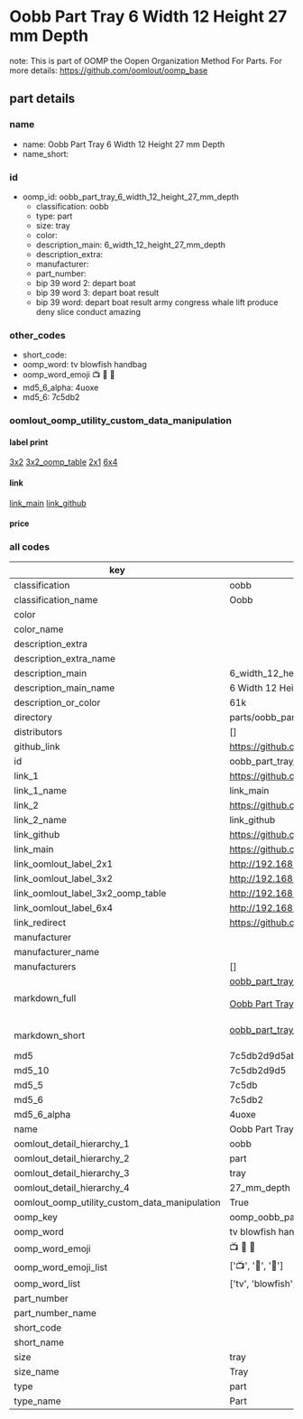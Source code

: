 # Oobb Part Tray 6 Width 12 Height 27 mm Depth  

note: This is part of OOMP the Oopen Organization Method For Parts. For more details: https://github.com/oomlout/oomp_base

##  part details
  







### name
* name: Oobb Part Tray 6 Width 12 Height 27 mm Depth
* name_short: 
### id
* oomp_id: oobb_part_tray_6_width_12_height_27_mm_depth
  * classification: oobb
  * type: part
  * size: tray
  * color: 
  * description_main: 6_width_12_height_27_mm_depth
  * description_extra: 
  * manufacturer: 
  * part_number: 
  * bip 39 word 2: depart boat
  * bip 39 word 3: depart boat result
  * bip 39 word: depart boat result army congress whale lift produce deny slice conduct amazing

### other_codes
* short_code: 
* oomp_word: tv blowfish handbag
* oomp_word_emoji :tv: :blowfish: :handbag:
* md5_6_alpha: 4uoxe
* md5_6: 7c5db2






### oomlout_oomp_utility_custom_data_manipulation
#### label print
[3x2](http://192.168.1.245:1112/?label=oomp%204uoxe)
[3x2_oomp_table](http://192.168.1.108:1112/?label=oomp%204uoxe)
[2x1](http://192.168.1.242:1112/?label=oomp%204uoxe)
[6x4](http://192.168.1.55:1112/?label=oomp%204uoxe)    

#### link

[link_main](https://github.com/oomlout/oomlout_oomp_version_1_messy/tree/main/parts/oobb_part_tray_6_width_12_height_27_mm_depth) [link_github](https://github.com/oomlout/oomlout_oomp_version_1_messy/tree/main/parts/oobb_part_tray_6_width_12_height_27_mm_depth)                             

#### price







### all codes 
| key | value |  
| --- | --- |  
| classification | oobb |  
| classification_name | Oobb |  
| color |  |  
| color_name |  |  
| description_extra |  |  
| description_extra_name |  |  
| description_main | 6_width_12_height_27_mm_depth |  
| description_main_name | 6 Width 12 Height 27 mm Depth |  
| description_or_color | 61k |  
| directory | parts/oobb_part_tray_6_width_12_height_27_mm_depth |  
| distributors | [] |  
| github_link | https://github.com/oomlout/oomlout_oomp_part_src/tree/main/parts/oobb_part_tray_6_width_12_height_27_mm_depth |  
| id | oobb_part_tray_6_width_12_height_27_mm_depth |  
| link_1 | https://github.com/oomlout/oomlout_oomp_version_1_messy/tree/main/parts/oobb_part_tray_6_width_12_height_27_mm_depth |  
| link_1_name | link_main |  
| link_2 | https://github.com/oomlout/oomlout_oomp_version_1_messy/tree/main/parts/oobb_part_tray_6_width_12_height_27_mm_depth |  
| link_2_name | link_github |  
| link_github | https://github.com/oomlout/oomlout_oomp_version_1_messy/tree/main/parts/oobb_part_tray_6_width_12_height_27_mm_depth |  
| link_main | https://github.com/oomlout/oomlout_oomp_version_1_messy/tree/main/parts/oobb_part_tray_6_width_12_height_27_mm_depth |  
| link_oomlout_label_2x1 | http://192.168.1.242:1112/?label=oomp%204uoxe |  
| link_oomlout_label_3x2 | http://192.168.1.245:1112/?label=oomp%204uoxe |  
| link_oomlout_label_3x2_oomp_table | http://192.168.1.108:1112/?label=oomp%204uoxe |  
| link_oomlout_label_6x4 | http://192.168.1.55:1112/?label=oomp%204uoxe |  
| link_redirect | https://github.com/oomlout/oomlout_oomp_version_1_messy/tree/main/parts/oobb_part_tray_6_width_12_height_27_mm_depth |  
| manufacturer |  |  
| manufacturer_name |  |  
| manufacturers | [] |  
| markdown_full | [oobb_part_tray_6_width_12_height_27_mm_depth](none)<br>[](none)<br>[Oobb Part Tray 6 Width 12 Height 27 Mm Depth](none)<br><br> |  
| markdown_short | [oobb_part_tray_6_width_12_height_27_mm_depth](none)<br><br> |  
| md5 | 7c5db2d9d5abb02fe69780c16f8631d6 |  
| md5_10 | 7c5db2d9d5 |  
| md5_5 | 7c5db |  
| md5_6 | 7c5db2 |  
| md5_6_alpha | 4uoxe |  
| name | Oobb Part Tray 6 Width 12 Height 27 mm Depth |  
| oomlout_detail_hierarchy_1 | oobb |  
| oomlout_detail_hierarchy_2 | part |  
| oomlout_detail_hierarchy_3 | tray |  
| oomlout_detail_hierarchy_4 | 27_mm_depth |  
| oomlout_oomp_utility_custom_data_manipulation | True |  
| oomp_key | oomp_oobb_part_tray_6_width_12_height_27_mm_depth |  
| oomp_word | tv blowfish handbag |  
| oomp_word_emoji | :tv: :blowfish: :handbag: |  
| oomp_word_emoji_list | [':tv:', ':blowfish:', ':handbag:'] |  
| oomp_word_list | ['tv', 'blowfish', 'handbag'] |  
| part_number |  |  
| part_number_name |  |  
| short_code |  |  
| short_name |  |  
| size | tray |  
| size_name | Tray |  
| type | part |  
| type_name | Part |  
